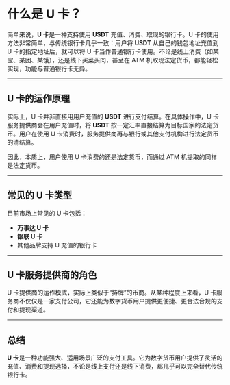 # 什么是 U 卡？

简单来说，**U 卡**是一种支持使用 **USDT** 充值、消费、取现的银行卡。U 卡的使用方法非常简单，与传统银行卡几乎一致：用户将 **USDT** 从自己的钱包地址充值到 U 卡的指定地址后，就可以将 U 卡当作普通银行卡使用。不论是线上消费（如某宝、某团、某饿），还是线下买菜买肉，甚至在 ATM 机取现法定货币，都能轻松实现，功能与普通银行卡无异。

---

## **U 卡的运作原理**

实际上，U 卡并非直接用用户充值的 **USDT** 进行支付结算。在具体操作中，U 卡服务提供商会在用户充值时，将 **USDT** 按一定汇率直接结算为目标国家的法定货币。用户在使用 U 卡消费时，服务提供商再与银行或其他支付机构进行法定货币的清结算。

因此，本质上，用户使用 U 卡消费的还是法定货币，而通过 ATM 机提取的同样是法定货币。

---

## **常见的 U 卡类型**

目前市场上常见的 U 卡包括：
- **万事达 U 卡**
- **银联 U 卡**
- 其他品牌支持 U 充值的银行卡

---

## **U 卡服务提供商的角色**

U 卡提供商的运作模式，实际上类似于“持牌”的币商。从某种程度上来看，U 卡服务商不仅仅是一家支付公司，它还能为数字货币用户提供更便捷、更合法合规的支付和提现渠道。

---

## **总结**

**U 卡**是一种功能强大、适用场景广泛的支付工具。它为数字货币用户提供了灵活的充值、消费和提现选择，不论是线上支付还是线下消费，都几乎可以完全替代传统银行卡。
